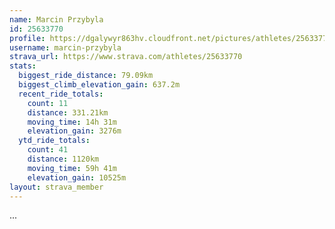 ```yaml
---
name: Marcin Przybyla
id: 25633770
profile: https://dgalywyr863hv.cloudfront.net/pictures/athletes/25633770/12947173/2/large.jpg
username: marcin-przybyla
strava_url: https://www.strava.com/athletes/25633770
stats:
  biggest_ride_distance: 79.09km
  biggest_climb_elevation_gain: 637.2m
  recent_ride_totals:
    count: 11
    distance: 331.21km
    moving_time: 14h 31m
    elevation_gain: 3276m
  ytd_ride_totals:
    count: 41
    distance: 1120km
    moving_time: 59h 41m
    elevation_gain: 10525m
layout: strava_member
--- 
```

...

